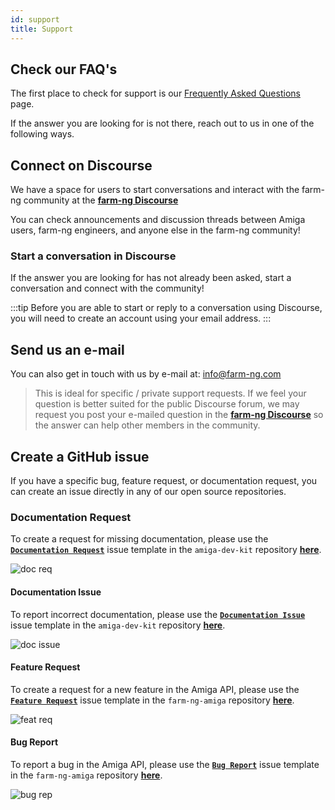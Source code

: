 ```yaml
---
id: support
title: Support
---
```


## Check our FAQ's

The first place to check for support is our [Frequently Asked Questions](/docs/reference/faq) page.

If the answer you are looking for is not there, reach out to us in one of the following ways.

## Connect on Discourse

We have a space for users to start conversations and interact with the farm-ng community at the [**farm-ng Discourse**](https://discourse.farm-ng.com/)

You can check announcements and discussion threads between Amiga users, farm-ng engineers, and anyone else in the farm-ng community!

### Start a conversation in Discourse

If the answer you are looking for has not already been asked, start a conversation and connect with the community!

:::tip
Before you are able to start or reply to a conversation using Discourse, you will need to create an account using your email address.
:::

## Send us an e-mail

You can also get in touch with us by e-mail at: info@farm-ng.com

> This is ideal for specific / private support requests.
> If we feel your question is better suited for the public Discourse forum,
> we may request you post your e-mailed question in the [**farm-ng Discourse**](https://discourse.farm-ng.com/)
> so the answer can help other members in the community.

## Create a GitHub issue

If you have a specific bug, feature request, or documentation request, you can create an issue directly in any of our open source repositories.

### Documentation Request

To create a request for missing documentation, please use the [**`Documentation Request`**](https://github.com/farm-ng/amiga-dev-kit/issues/new/choose) issue template in the `amiga-dev-kit` repository [**here**](https://github.com/farm-ng/amiga-dev-kit/issues/new/choose).

![doc req](https://user-images.githubusercontent.com/64480560/209391577-688b70ea-edae-4780-8c52-d5aa5c6854ff.gif)

#### Documentation Issue

To report incorrect documentation, please use the [**`Documentation Issue`**](https://github.com/farm-ng/amiga-dev-kit/issues/new/choose) issue template in the `amiga-dev-kit` repository [**here**](https://github.com/farm-ng/amiga-dev-kit/issues/new/choose).

![doc issue](https://user-images.githubusercontent.com/64480560/209391689-090f4ce7-fad2-4359-ac71-c0efb36dc0e6.gif)

#### Feature Request

To create a request for a new feature in the Amiga API, please use the [**`Feature Request`**](https://github.com/farm-ng/farm-ng-amiga/issues/new/choose) issue template in the `farm-ng-amiga` repository [**here**](https://github.com/farm-ng/farm-ng-amiga/issues/new/choose).

![feat req](https://user-images.githubusercontent.com/64480560/209391730-520c5386-b8d1-4931-976c-a2f868c09292.gif)


#### Bug Report

To report a bug in the Amiga API, please use the [**`Bug Report`**](https://github.com/farm-ng/farm-ng-amiga/issues/new/choose) issue template in the `farm-ng-amiga` repository [**here**](https://github.com/farm-ng/farm-ng-amiga/issues/new/choose).

![bug rep](https://user-images.githubusercontent.com/64480560/209391722-f1bd0228-0711-4914-b999-5e4a833fe4db.gif)
